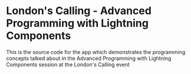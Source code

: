 # London's Calling - Advanced Programming with Lightning Components
This is the source code for the app which demonstrates the programming concepts talked about in the Advanced Programming with Lightning Components session at the London's Calling event